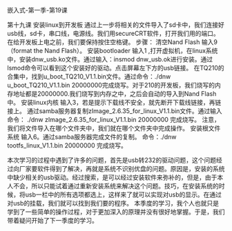 嵌入式-第一季-第19课 

第十九课 安装linux到开发板
通过上一步将相关的文件导入了sd卡中，我们连接好usb线，sd卡，串口线，电源线。我们用secureCRT软件，打开我们用的端口。在给开发板上电之前，我们要保持按住空格键。
步骤：
清空Nand Flash
输入9（format the Nand Flash）。
安装bootloader
输入1 ,打开虚拟机，在linux系统中，安装dnw_usb.ko文件。通过输入：insmod dnw_usb.ok进行安装。通过lsmod命令可以看到这个安装好的驱动。点击屏幕左下方的usb链接。
在TQ210的合集中，找到u_boot_TQ210_V1.1.bin文件。通过命令：./dnw u_boot_TQ210_V1.1.bin 20000000完成烧写。对于210的开发板，我们烧写的内存地址都是20000000.我们烧写到内存之中，之后会自动的导入到Nand Flash中。
安装linux内核
输入3，若是提示下载线不安全，就先断开下载线链接，再链接上。
通过samba服务器复制zImage_2.6.35_for_linux_V1.1.bin文件。通过输入命令：
./dnw zImage_2.6.35_for_linux_V1.1.bin 20000000 完成烧写。
注意，我们将文件导入在哪个文件夹中，我们就在哪个文件夹中完成操作。
安装根文件系统
输入6。通过samba服务器完成文件的复制。
命令：./dnw  tootfs_linux_V1.1.bin  20000000 完成烧写。
 
 
本次学习的过程中遇到了许多的问题，首先是usb转232的驱动问题，这个问题经过向厂家要软件得到了解决，再就是系统不识别优盘的问题。原因是，安装的系统中缺少相关的usb驱动。经过搜索，是可以经过安装软件来弥补的，但是，由于本人不会，所以只能试着通过重新安装系统来解决这个问题。技巧，在安装系统的时候，将usb一栏中的所有选项都选上，这样来了就可以实现对usb的显示。在通过对usb的挂载，我们就可以找到我们要的程序。
本季度的学习，我个人也就只是学到了一些简单的操作过程，对于更加深入的原理并没有很好地掌握。于是，我们带着疑问开始了下一季度的学习。